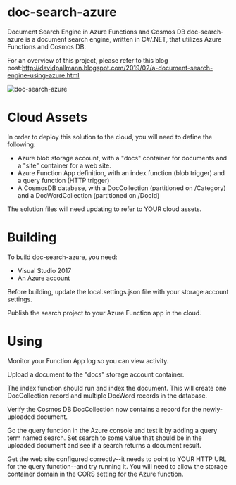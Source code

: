 # doc-search-azure
Document Search Engine in Azure Functions and Cosmos DB
doc-search-azure is a document search engine, written in C#/.NET, that utilizes Azure Functions and Cosmos DB.

For an overview of this project, please refer to this blog post:http://davidpallmann.blogspot.com/2019/02/a-document-search-engine-using-azure.html

![doc-search-azure](https://pallmannsearch.blob.core.windows.net/site/search-azurefunc-logo.png)

# Cloud Assets

In order to deploy this solution to the cloud, you will need to define the following:
* Azure blob storage account, with a "docs" container for documents and a "site" container for a web site.
* Azure Function App definition, with an index function (blob trigger) and a query function (HTTP trigger)
* A CosmosDB database, with a DocCollection (partitioned on /Category) and a DocWordCollection (partitioned on /DocId)

The solution files will need updating to refer to YOUR cloud assets.

# Building

To build doc-search-azure, you need:
* Visual Studio 2017
* An Azure account

Before building, update the local.settings.json file with your storage account settings.

Publish the search project to your Azure Function app in the cloud.

# Using

Monitor your Function App log so you can view activity.

Upload a document to the "docs" storage account container. 

The index function should run and index the document. This will create one DocCollection record and multiple DocWord records in the database.

Verify the Cosmos DB DocCollection now contains a record for the newly-uploaded document.

Go the query function in the Azure console and test it by adding a query term named search. Set search to some value that should be in the uploaded document and see if a search returns a document result.

Get the web site configured correctly--it needs to point to YOUR HTTP URL for the query function--and try running it. You will need to allow the storage container domain in the CORS setting for the Azure function.


